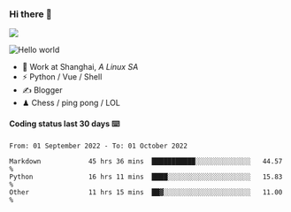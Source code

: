 ### Hi there 👋
![](https://komarev.com/ghpvc/?username=Xuhandsome)


<img src="https://github-readme-stats.vercel.app/api?username=XuHandsome&show_icons=true&theme=merko" alt="Hello world">

<br/>

- 🍻  Work at Shanghai, _A Linux SA_
- ⚡  Python / Vue / Shell
- ✍️  Blogger
- ♟  Chess / ping pong / LOL

#### Coding status last 30 days ⌨️

<!--START_SECTION:waka-->

```text
From: 01 September 2022 - To: 01 October 2022

Markdown            45 hrs 36 mins  ███████████░░░░░░░░░░░░░░   44.57 %
Python              16 hrs 11 mins  ████░░░░░░░░░░░░░░░░░░░░░   15.83 %
Other               11 hrs 15 mins  ██▓░░░░░░░░░░░░░░░░░░░░░░   11.00 %
```

<!--END_SECTION:waka-->
